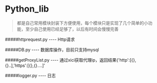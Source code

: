 Python_lib
===
>都是自己常用模块封装下方便使用，每个模块只是实现了几个简单的小功能，至少自己使用已经足够了，以后有时间会慢慢完善

#####httprequest.py ---- Http请求

#####DB.py ---- 数据库操作，目前只支持mysql

#####getProxyList.py ---- 通过xici获取代理ip，返回结果{'http':[{},{}..],'https':[{},{}....]'

#####logger.py ---- 日志